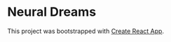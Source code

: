 # Neural Dreams

This project was bootstrapped with [Create React App](https://github.com/facebook/create-react-app).
